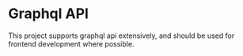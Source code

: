 # Graphql API
This project supports graphql api extensively, and should be used for frontend development where possible.